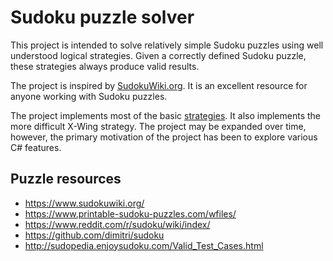 # Sudoku puzzle solver

This project is intended to solve relatively simple Sudoku puzzles using well understood logical strategies. Given a correctly defined Sudoku puzzle, these strategies always produce valid results.

The project is inspired by [SudokuWiki.org](). It is an excellent resource for anyone working with Sudoku puzzles.

The project implements most of the basic [strategies](https://www.sudokuwiki.org/Strategy_Families). It also implements the more difficult X-Wing strategy. The project may be expanded over time, however, the primary motivation of the project has been to explore various C# features.

## Puzzle resources


- https://www.sudokuwiki.org/
- https://www.printable-sudoku-puzzles.com/wfiles/
- https://www.reddit.com/r/sudoku/wiki/index/
- https://github.com/dimitri/sudoku
- http://sudopedia.enjoysudoku.com/Valid_Test_Cases.html
 